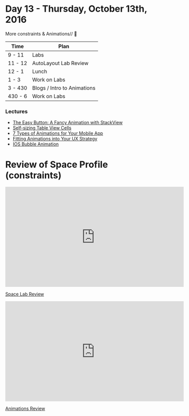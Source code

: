 # Day 13 - Thursday, October 13th, 2016

More constraints & Animations// :blue_heart:


Time        |   Plan   |
----------------|-------
9 - 11         | Labs
11 - 12   | AutoLayout Lab Review
12 - 1    | Lunch
1 - 3     | Work on Labs
3 - 430 | Blogs / Intro to Animations
430 - 6 | Work on Labs

### Lectures

* [The Easy Button: A Fancy Animation with StackView](https://www.natashatherobot.com/button-animation-stackview/)
* [Self-sizing Table View Cells](https://www.raywenderlich.com/129059/self-sizing-table-view-cells)
* [7 Types of Animations for Your Mobile App](https://yalantis.com/blog/-seven-types-of-animations-for-mobile-apps/)
* [Fitting Animations into Your UX Strategy](https://medium.com/lukibear-stories/fitting-animations-into-your-ux-strategy-a9e3ac79f8e5#.9pzc1nyr0)
* [IOS Bubble Animation](http://www.jackrabbitmobile.com/app-development/ios-bubble-animation-tutorial/)

# Review of Space Profile (constraints)

<iframe width="560" height="315" src="https://www.youtube.com/embed/szFkn1-muUo?rel=0&modestbranding=1" frameborder="0" allowfullscreen></iframe><p><a href="https://www.youtube.com/watch?v=szFkn1-muUo">Space Lab Review</a></p>

<iframe width="560" height="315" src="https://www.youtube.com/embed/l9OK2Ptln2c?rel=0&modestbranding=1" frameborder="0" allowfullscreen></iframe><p><a href="https://www.youtube.com/watch?v=l9OK2Ptln2c">Animations Review</a></p>



